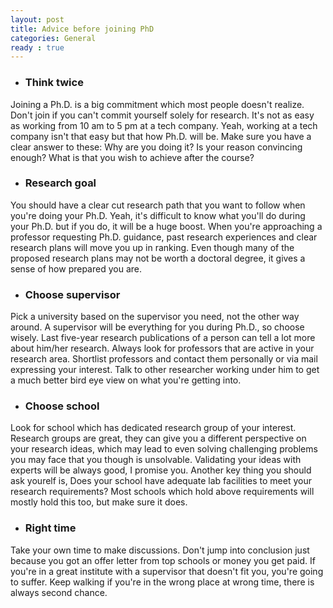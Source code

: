```yaml
---
layout: post
title: Advice before joining PhD
categories: General
ready : true
---
```


* ### Think twice

Joining a Ph.D. is a big commitment which most people doesn't realize. Don't join if you can't commit yourself solely for research. It's not as easy as working from 10 am to 5 pm at a tech company. Yeah, working at a tech company isn't that easy but that how Ph.D. will be. Make sure you have a clear answer to these: Why are you doing it? Is your reason convincing enough? What is that you wish to achieve after the course?

* ### Research goal

You should have a clear cut research path that you want to follow when you're doing your Ph.D. Yeah, it's difficult to know what you'll do during your Ph.D. but if you do, it will be a huge boost. When you're approaching a professor requesting Ph.D. guidance, past research experiences and clear research plans will move you up in ranking. Even though many of the proposed research plans may not be worth a doctoral degree, it gives a sense of how prepared you are.

* ### Choose supervisor

Pick a university based on the supervisor you need, not the other way around. A supervisor will be everything for you during Ph.D., so choose wisely. Last five-year research publications of a person can tell a lot more about him/her research. Always look for professors that are active in your research area. Shortlist professors and contact them personally or via mail expressing your interest. Talk to other researcher working under him to get a much better bird eye view on what you're getting into.

* ### Choose school

Look for school which has dedicated research group of your interest. Research groups are great, they can give you a different perspective on your research ideas, which may lead to even solving challenging problems you may face that you though is unsolvable. Validating your ideas with experts will be always good, I promise you. Another key thing you should ask yourelf is, Does your school have adequate lab facilities to meet your research requirements? Most schools which hold above requirements will mostly hold this too, but make sure it does.

* ### Right time

Take your own time to make discussions. Don't jump into conclusion just because you got an offer letter from top schools or money you get paid. If you're in a great institute with a supervisor that doesn't fit you, you're going to suffer. Keep walking if you're in the wrong place at wrong time, there is always second chance.